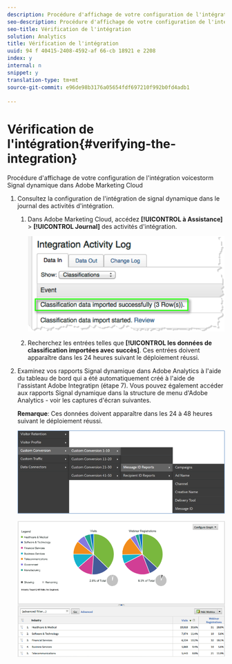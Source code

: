 ```yaml
---
description: Procédure d'affichage de votre configuration de l'intégration voicestorm Signal dynamique dans Adobe Marketing Cloud
seo-description: Procédure d'affichage de votre configuration de l'intégration voicestorm Signal dynamique dans Adobe Marketing Cloud
seo-title: Vérification de l'intégration
solution: Analytics
title: Vérification de l'intégration
uuid: 94 f 40415-2408-4592-af 66-cb 18921 e 2208
index: y
internal: n
snippet: y
translation-type: tm+mt
source-git-commit: e96de98b3176a05654fdf697210f992b0fd4adb1

---
```



# Vérification de l'intégration{#verifying-the-integration}

Procédure d'affichage de votre configuration de l'intégration voicestorm Signal dynamique dans Adobe Marketing Cloud

1. Consultez la configuration de l'intégration de signal dynamique dans le journal des activités d'intégration.
   1. Dans Adobe Marketing Cloud, accédez **[!UICONTROL à Assistance]** &gt; **[!UICONTROL Journal]** des activités d'intégration.

      ![](assets/integration_activity_log.png)

   1. Recherchez les entrées telles que **[!UICONTROL les données de classification importées avec succès]**. Ces entrées doivent apparaître dans les 24 heures suivant le déploiement réussi.
1. Examinez vos rapports Signal dynamique dans Adobe Analytics à l'aide du tableau de bord qui a été automatiquement créé à l'aide de l'assistant Adobe Integratipn (étape 7). Vous pouvez également accéder aux rapports Signal dynamique dans la structure de menu d'Adobe Analytics - voir les captures d'écran suivantes.

   **Remarque**: Ces données doivent apparaître dans les 24 à 48 heures suivant le déploiement réussi.

   ![](assets/reporting.png)

   ![](assets/reporting2.png)

